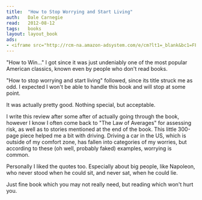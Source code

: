 ```yaml
---
title:	"How to Stop Worrying and Start Living"
auth:	Dale Carnegie
read:	2012-08-12
tags:	books
layout: layout_book
ads:
- <iframe src="http://rcm-na.amazon-adsystem.com/e/cm?lt1=_blank&bc1=FFFFFF&IS2=1&npa=1&bg1=FFFFFF&fc1=000000&lc1=FF0000&t=wkoszek-20&o=1&p=8&l=as4&m=amazon&f=ifr&ref=ss_til&asins=0671035975" style="width:120px;height:240px;" scrolling="no" marginwidth="0" marginheight="0" frameborder="0"></iframe>
---
```

"How to Win..." I got since it was just undeniably one of the most popular
American classics, known even by people who don't read books.

"How to stop worrying and start living" followed, since its title struck me
as odd. I expected I won't be able to handle this book and will stop at some
point.

It was actually pretty good. Nothing special, but acceptable.

I write this review after some after of actually going through the book,
however I know I often come back to "The Law of Averages" for assessing
risk, as well as to stories mentioned at the end of the book.  This little
300-page piece helped me a bit with driving. Driving a car in the US, which
is outside of my comfort zone, has fallen into categories of my worries, but
according to these (oh well, probably faked) examples, worrying is common.

Personally I liked the quotes too. Especially about big people, like
Napoleon, who never stood when he could sit, and never sat, when he could
lie.

Just fine book which you may not really need, but reading which won't hurt
you.
